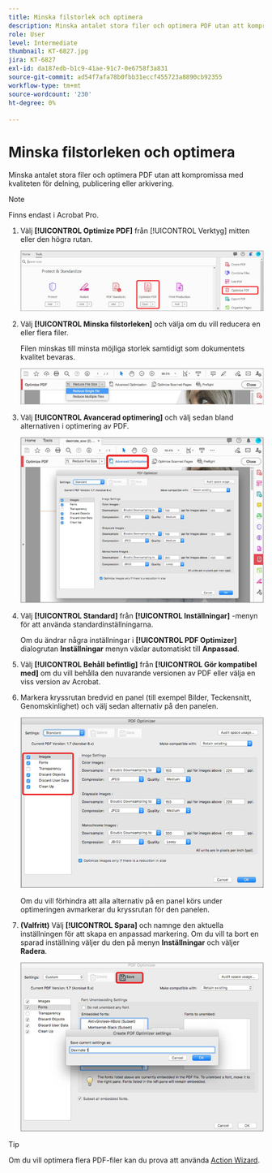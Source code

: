 ```yaml
---
title: Minska filstorlek och optimera
description: Minska antalet stora filer och optimera PDF utan att kompromissa med kvaliteten för delning, publicering eller arkivering
role: User
level: Intermediate
thumbnail: KT-6827.jpg
jira: KT-6827
exl-id: da187edb-b1c9-41ae-91c7-0e6758f3a831
source-git-commit: ad54f7afa78b0fbb31eccf455723a8890cb92355
workflow-type: tm+mt
source-wordcount: '230'
ht-degree: 0%

---
```


# Minska filstorleken och optimera

Minska antalet stora filer och optimera PDF utan att kompromissa med kvaliteten för delning, publicering eller arkivering.

>[!NOTE]
>
>Finns endast i Acrobat Pro.

1. Välj **[!UICONTROL Optimize PDF]** från [!UICONTROL Verktyg] mitten eller den högra rutan.

   ![Minska steg 1](../assets/Reduce_1.png)

1. Välj **[!UICONTROL Minska filstorleken]** och välja om du vill reducera en eller flera filer.

   Filen minskas till minsta möjliga storlek samtidigt som dokumentets kvalitet bevaras.

   ![Minska steg 2](../assets/Reduce_2.png)

1. Välj **[!UICONTROL Avancerad optimering]** och välj sedan bland alternativen i optimering av PDF.

   ![Minska steg 3](../assets/Reduce_3.png)

1. Välj **[!UICONTROL Standard]** från **[!UICONTROL Inställningar]** -menyn för att använda standardinställningarna.

   Om du ändrar några inställningar i **[!UICONTROL PDF Optimizer]** dialogrutan **Inställningar** menyn växlar automatiskt till **Anpassad**.

1. Välj **[!UICONTROL Behåll befintlig]** från **[!UICONTROL Gör kompatibel med]** om du vill behålla den nuvarande versionen av PDF eller välja en viss version av Acrobat.

1. Markera kryssrutan bredvid en panel (till exempel Bilder, Teckensnitt, Genomskinlighet) och välj sedan alternativ på den panelen.

   ![Minska steg 5](../assets/Reduce_5.png)

   Om du vill förhindra att alla alternativ på en panel körs under optimeringen avmarkerar du kryssrutan för den panelen.

1. **(Valfritt)** Välj **[!UICONTROL Spara]** och namnge den aktuella inställningen för att skapa en anpassad markering. Om du vill ta bort en sparad inställning väljer du den på menyn **Inställningar** och väljer **Radera**.

   ![Minska steg 6](../assets/Reduce_6.png)

>[!TIP]
>
>Om du vill optimera flera PDF-filer kan du prova att använda [Action Wizard](../advanced-tasks/action.md).
